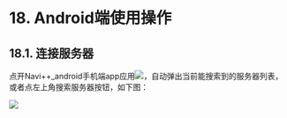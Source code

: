 ﻿# 18.	Android端使用操作
## 18.1.	连接服务器
点开Navi++_android手机端app应用![](https://hbimg.huabanimg.com/f1d5f745f45c56bca376dae36509492942cd2e41f3b-O2zOsA_fw658)，自动弹出当前能搜索到的服务器列表，或者点左上角搜索服务器按钮，如下图：

![](https://hbimg.huabanimg.com/8e22efcd63b49a9513d79f2b6493c7140edbc497cc55-jCgaol_fw658)